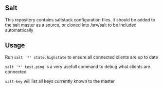 ## Salt

This repository contains saltstack configuration files. It should be added to the salt master as a source,
or cloned into /srv/salt to be included automattically

## Usage
Run `salt '*' state.highstate` to ensure all connected clients are up to date

`salt '*' test.ping` is a very usefull command to debug what clients are connected

`salt-key` will list all keys currently known to the master
